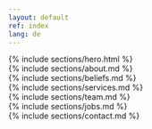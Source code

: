 ```yaml
---
layout: default
ref: index
lang: de
---
```

<section id="hero">
{% include sections/hero.html %}
</section>

<section id="about" markdown="1">
{% include sections/about.md %}
</section>

<section id="beliefs" markdown="1">
{% include sections/beliefs.md %}
</section>

<section id="services" markdown="1">
{% include sections/services.md %}
</section>

<section id="team" markdown="1">
{% include sections/team.md %}
</section>

<section id="jobs" markdown="1">
{% include sections/jobs.md %}
</section>

<section id="contact" markdown="1">
{% include sections/contact.md %}
</section>
